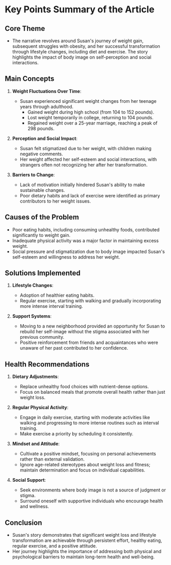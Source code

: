 # Key Points Summary of the Article

## Core Theme
- The narrative revolves around Susan's journey of weight gain, subsequent struggles with obesity, and her successful transformation through lifestyle changes, including diet and exercise. The story highlights the impact of body image on self-perception and social interactions.

## Main Concepts
1. **Weight Fluctuations Over Time**:
   - Susan experienced significant weight changes from her teenage years through adulthood.
     - Gained weight during high school (from 104 to 152 pounds).
     - Lost weight temporarily in college, returning to 104 pounds.
     - Regained weight over a 25-year marriage, reaching a peak of 298 pounds.

2. **Perception and Social Impact**:
   - Susan felt stigmatized due to her weight, with children making negative comments.
   - Her weight affected her self-esteem and social interactions, with strangers often not recognizing her after her transformation.

3. **Barriers to Change**:
   - Lack of motivation initially hindered Susan's ability to make sustainable changes.
   - Poor dietary habits and lack of exercise were identified as primary contributors to her weight issues.

## Causes of the Problem
- Poor eating habits, including consuming unhealthy foods, contributed significantly to weight gain.
- Inadequate physical activity was a major factor in maintaining excess weight.
- Social pressure and stigmatization due to body image impacted Susan's self-esteem and willingness to address her weight.

## Solutions Implemented
1. **Lifestyle Changes**:
   - Adoption of healthier eating habits.
   - Regular exercise, starting with walking and gradually incorporating more intense interval training.

2. **Support Systems**:
   - Moving to a new neighborhood provided an opportunity for Susan to rebuild her self-image without the stigma associated with her previous community.
   - Positive reinforcement from friends and acquaintances who were unaware of her past contributed to her confidence.

## Health Recommendations
1. **Dietary Adjustments**:
   - Replace unhealthy food choices with nutrient-dense options.
   - Focus on balanced meals that promote overall health rather than just weight loss.

2. **Regular Physical Activity**:
   - Engage in daily exercise, starting with moderate activities like walking and progressing to more intense routines such as interval training.
   - Make exercise a priority by scheduling it consistently.

3. **Mindset and Attitude**:
   - Cultivate a positive mindset, focusing on personal achievements rather than external validation.
   - Ignore age-related stereotypes about weight loss and fitness; maintain determination and focus on individual capabilities.

4. **Social Support**:
   - Seek environments where body image is not a source of judgment or stigma.
   - Surround oneself with supportive individuals who encourage health and wellness.

## Conclusion
- Susan's story demonstrates that significant weight loss and lifestyle transformation are achievable through persistent effort, healthy eating, regular exercise, and a positive attitude.
- Her journey highlights the importance of addressing both physical and psychological barriers to maintain long-term health and well-being.